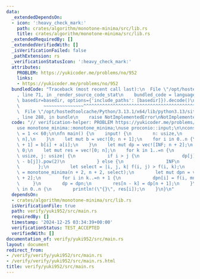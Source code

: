 ```yaml
---
data:
  _extendedDependsOn:
  - icon: ':heavy_check_mark:'
    path: crates/algorithm/monotone-minima/src/lib.rs
    title: crates/algorithm/monotone-minima/src/lib.rs
  _extendedRequiredBy: []
  _extendedVerifiedWith: []
  _isVerificationFailed: false
  _pathExtension: rs
  _verificationStatusIcon: ':heavy_check_mark:'
  attributes:
    PROBLEM: https://yukicoder.me/problems/no/952
    links:
    - https://yukicoder.me/problems/no/952
  bundledCode: "Traceback (most recent call last):\n  File \"/opt/hostedtoolcache/Python/3.13.1/x64/lib/python3.13/site-packages/onlinejudge_verify/documentation/build.py\"\
    , line 71, in _render_source_code_stat\n    bundled_code = language.bundle(stat.path,\
    \ basedir=basedir, options={'include_paths': [basedir]}).decode()\n          \
    \         ~~~~~~~~~~~~~~~^^^^^^^^^^^^^^^^^^^^^^^^^^^^^^^^^^^^^^^^^^^^^^^^^^^^^^^^^^^^^^^^^^\n\
    \  File \"/opt/hostedtoolcache/Python/3.13.1/x64/lib/python3.13/site-packages/onlinejudge_verify/languages/rust.py\"\
    , line 288, in bundle\n    raise NotImplementedError\nNotImplementedError\n"
  code: "// verification-helper: PROBLEM https://yukicoder.me/problems/no/952\n\n\
    use monotone_minima::monotone_minima;\nuse proconio::input;\n\nconst INF: usize\
    \ = 1 << 60;\n\nfn main() {\n    input! {\n        n: usize,\n        a: [usize;\
    \ n],\n    }\n    let mut b = vec![0; n + 1];\n    for i in 0..n {\n        b[i\
    \ + 1] = b[i] + a[i];\n    }\n    let mut dp = vec![INF; n + 2];\n    dp[0] =\
    \ 0;\n    let mut res = vec![0; n];\n    for k in 1..=n {\n        let f = |i:\
    \ usize, j: usize| {\n            if i > j {\n                dp[j] + (b[i - 1]\
    \ - b[j]).pow(2)\n            } else {\n                INF\n            }\n \
    \       };\n        let select = |i, j, k| f(i, j) > f(i, k);\n        let mn\
    \ = monotone_minima(n + 2, n + 2, select);\n        let mut dpn = vec![INF; n\
    \ + 2];\n        for i in k..=n + 1 {\n            dpn[i] = f(i, mn[i]);\n   \
    \     }\n        dp = dpn;\n        res[n - k] = dp[n + 1];\n    }\n    for i\
    \ in 0..n {\n        println!(\"{}\", res[i]);\n    }\n}\n"
  dependsOn:
  - crates/algorithm/monotone-minima/src/lib.rs
  isVerificationFile: true
  path: verify/yuki952/src/main.rs
  requiredBy: []
  timestamp: '2024-12-25 03:34:39+00:00'
  verificationStatus: TEST_ACCEPTED
  verifiedWith: []
documentation_of: verify/yuki952/src/main.rs
layout: document
redirect_from:
- /verify/verify/yuki952/src/main.rs
- /verify/verify/yuki952/src/main.rs.html
title: verify/yuki952/src/main.rs
---
```

